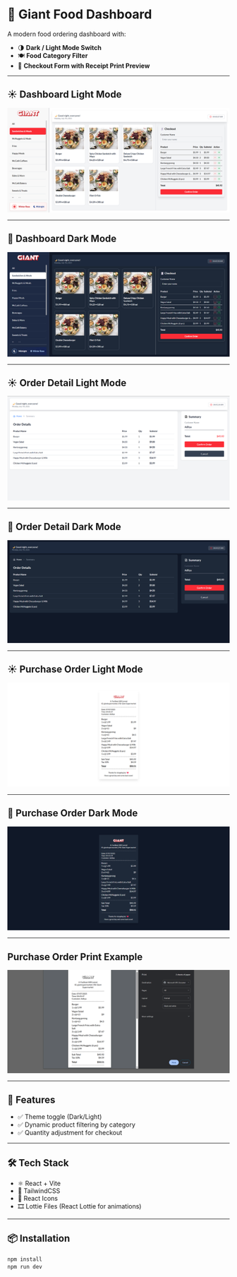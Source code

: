 # 🍔 Giant Food Dashboard

A modern food ordering dashboard with:

- 🌗 **Dark / Light Mode Switch**
- 🍽️ **Food Category Filter**
- 🧾 **Checkout Form with Receipt Print Preview**

---

## ☀️ Dashboard Light Mode

![Light Mode](./public/screenshots/light.png)

---

## 🌙 Dashboard Dark Mode

![Dark Mode](./public/screenshots/dark.png)

---

## ☀️ Order Detail Light Mode

![Light Mode](./public/screenshots/light-order-detail.png)

---

## 🌙 Order Detail Dark Mode

![Dark Mode](./public/screenshots/dark-order-detail.png)

---

## ☀️ Purchase Order Light Mode

![Light Mode](./public/screenshots/light-purchase-order.png)

---

## 🌙 Purchase Order Dark Mode

![Dark Mode](./public/screenshots/dark-purchase-order.png)

---

## Purchase Order Print Example

![Dark Mode](./public/screenshots/purchase-order-print.png)

---

## 🚀 Features

- ✅ Theme toggle (Dark/Light)
- ✅ Dynamic product filtering by category
- ✅ Quantity adjustment for checkout

---

## 🛠️ Tech Stack

- ⚛️ React + Vite
- 🎨 TailwindCSS
- 🔧 React Icons
- 🎞️ Lottie Files (React Lottie for animations)

---

## 📦 Installation

```bash
npm install
npm run dev
```
